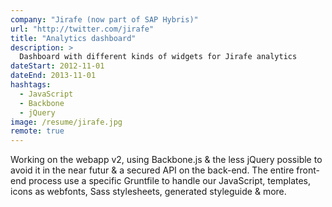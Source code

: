 ```yaml
---
company: "Jirafe (now part of SAP Hybris)"
url: "http://twitter.com/jirafe"
title: "Analytics dashboard"
description: >
  Dashboard with different kinds of widgets for Jirafe analytics
dateStart: 2012-11-01
dateEnd: 2013-11-01
hashtags:
  - JavaScript
  - Backbone
  - jQuery
image: /resume/jirafe.jpg
remote: true
---
```


Working on the webapp v2, using Backbone.js & the less jQuery possible to avoid
it in the near futur & a secured API on the back-end. The entire front-end
process use a specific Gruntfile to handle our JavaScript, templates, icons as
webfonts, Sass stylesheets, generated styleguide & more.
